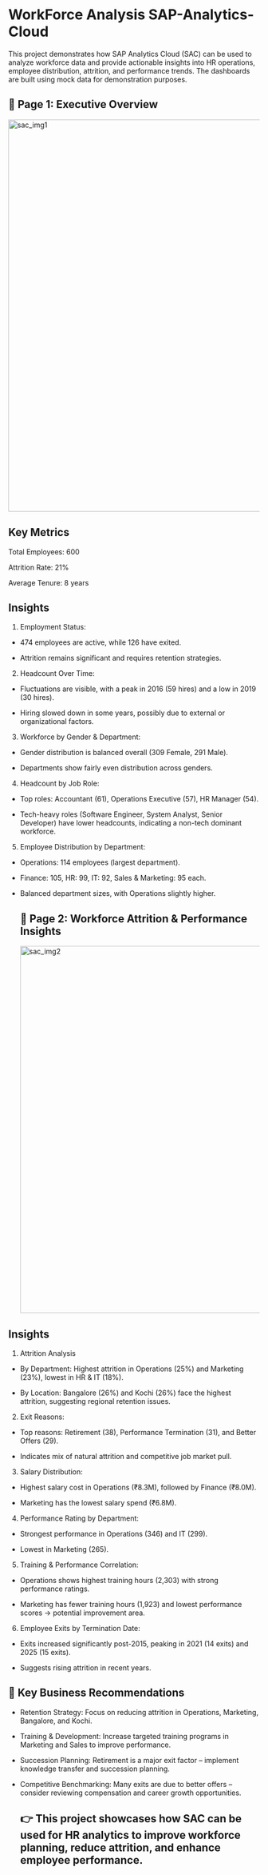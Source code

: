 # WorkForce Analysis SAP-Analytics-Cloud
This project demonstrates how SAP Analytics Cloud (SAC) can be used to analyze workforce data and provide actionable insights into HR operations, employee distribution, attrition, and performance trends. The dashboards are built using mock data for demonstration purposes.

## 🔹 Page 1: Executive Overview

<img width="1903" height="784" alt="sac_img1" src="https://github.com/user-attachments/assets/22f1fd50-bf87-4bc1-945d-45911d8bb807" />

## Key Metrics

Total Employees: 600

Attrition Rate: 21%

Average Tenure: 8 years

## Insights

1. Employment Status:

* 474 employees are active, while 126 have exited.

* Attrition remains significant and requires retention strategies.

2. Headcount Over Time:

* Fluctuations are visible, with a peak in 2016 (59 hires) and a low in 2019 (30 hires).

* Hiring slowed down in some years, possibly due to external or organizational factors.

3. Workforce by Gender & Department:

* Gender distribution is balanced overall (309 Female, 291 Male).

* Departments show fairly even distribution across genders.

4. Headcount by Job Role:

* Top roles: Accountant (61), Operations Executive (57), HR Manager (54).

* Tech-heavy roles (Software Engineer, System Analyst, Senior Developer) have lower headcounts, indicating a non-tech dominant workforce.

5. Employee Distribution by Department:

* Operations: 114 employees (largest department).

* Finance: 105, HR: 99, IT: 92, Sales & Marketing: 95 each.

* Balanced department sizes, with Operations slightly higher.

  ## 🔹 Page 2: Workforce Attrition & Performance Insights

  <img width="1892" height="734" alt="sac_img2" src="https://github.com/user-attachments/assets/dfc219ab-10b8-47dd-8dbd-246f0d9c9189" />
  
## Insights

1. Attrition Analysis

* By Department: Highest attrition in Operations (25%) and Marketing (23%), lowest in HR & IT (18%).

* By Location: Bangalore (26%) and Kochi (26%) face the highest attrition, suggesting regional retention issues.

2. Exit Reasons:

* Top reasons: Retirement (38), Performance Termination (31), and Better Offers (29).

* Indicates mix of natural attrition and competitive job market pull.

3. Salary Distribution:

* Highest salary cost in Operations (₹8.3M), followed by Finance (₹8.0M).

* Marketing has the lowest salary spend (₹6.8M).

4. Performance Rating by Department:

* Strongest performance in Operations (346) and IT (299).

* Lowest in Marketing (265).

5. Training & Performance Correlation:

* Operations shows highest training hours (2,303) with strong performance ratings.

* Marketing has fewer training hours (1,923) and lowest performance scores → potential improvement area.

6. Employee Exits by Termination Date:

* Exits increased significantly post-2015, peaking in 2021 (14 exits) and 2025 (15 exits).

* Suggests rising attrition in recent years.

 ## 📌 Key Business Recommendations

* Retention Strategy: Focus on reducing attrition in Operations, Marketing, Bangalore, and Kochi.

* Training & Development: Increase targeted training programs in Marketing and Sales to improve performance.

* Succession Planning: Retirement is a major exit factor – implement knowledge transfer and succession planning.

* Competitive Benchmarking: Many exits are due to better offers – consider reviewing compensation and career growth opportunities.

  ## 👉 This project showcases how SAC can be used for HR analytics to improve workforce planning, reduce attrition, and enhance employee performance.
